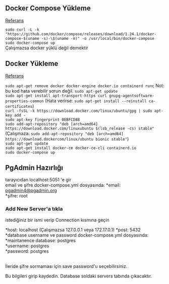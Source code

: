 ## Docker Compose Yükleme
[Referans](https://linuxhint.com/postgresql_docker/)

`sudo curl -L -k "https://github.com/docker/compose/releases/download/1.24.1/docker-compose-$(uname -s)-\$(uname -m)" -o /usr/local/bin/docker-compose` <br/>
`sudo docker-compose up`<br/>
Çalışmazsa docker yüklü değil demektir<br/>

## Docker Yükleme

[Referans](https://docs.docker.com/engine/install/ubuntu/)<br/>

`sudo apt-get remove docker docker-engine docker.io containerd runc`
Not: bu kod hata verebilir sorun değil.
`sudo apt-get update` <br/>
`sudo apt-get install apt-transport-https curl gnupg-agentsoftware-properties-common`
(Hata verirse: `sudo apt-get install --reinstall ca-certificates`) <br/>
`curl -fsSL -k https://download.docker.com/linux/ubuntu/gpg | sudo apt-key add -` <br/>
`sudo apt-key fingerprint 0EBFCD88` <br/>
`sudo add-apt-repository "deb [arch=amd64] https://download.docker.com/linuxubuntu $(lsb_release -cs) stable"`
(Çalışmaza: `sudo add-apt-repository "deb [arch=amd64] https://download.dockercom/linux/ubuntu bionic stable"`) <br/>
`sudo apt-get update` <br/>
`sudo apt-get install docker-ce docker-ce-cli containerd.io` <br/>
`sudo docker-compose up` <br/>

## PgAdmin Hazırlığı

tarayıcıdan localhost:5051 'e gir <br/>
email ve şifre docker-compose.yml dosyasında:
*email: pgadmin4@pgadmin.org <br/>
*şifre: root <br/>

### Add New Server'a tıkla

istediğiniz bir ismi verip Connection kısmına geçin <br/>

*host: localhost (Çalışmazsa 127.0.0.1 veya 172.17.0.1)
*post: 5432
<br/>
*database username ve password docker-compose.yml dosyasında:
<br/>
*maintanence database: postgres
<br/>
*username: postgres
<br/>
*password: postgres
<br/>

<br/>
İleride şifre sormaması için save password'u seçebilirsiniz.
<br/>

Bu bilgileri girip kaydedin.
Database soldaki servers tabında çıkacaktır.
